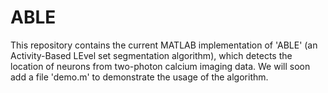# ABLE

This repository contains the current MATLAB implementation of 'ABLE' (an Activity-Based LEvel set segmentation algorithm), which detects the location of neurons from two-photon calcium imaging data. We will soon add a file 'demo.m' to demonstrate the usage of the algorithm. 

